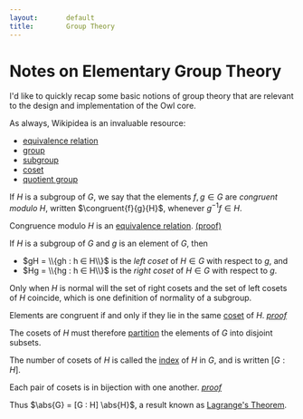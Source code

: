 ```yaml
---
layout:       default
title:        Group Theory
---
```


# Notes on Elementary Group Theory
 
I'd like to quickly recap some basic notions of group theory that are relevant to the design and implementation of the Owl core. 

As always, Wikipidea is an invaluable resource:
- [equivalence relation](https://en.wikipedia.org/wiki/Equivalence_relation)
- [group](https://en.wikipedia.org/wiki/Group_(mathematics))
- [subgroup](https://en.wikipedia.org/wiki/Subgroup_(mathematics))
- [coset](https://en.wikipedia.org/wiki/Coset)
- [quotient group](https://en.wikipedia.org/wiki/Quotient_group)

<definition markdown="block"><span class="lede"><span> 
If $H$ is a subgroup of $G$, we say that the elements $f, g ∈ G$ are *congruent modulo* $H$, written $\congruent{f}{g}{H}$, whenever $g^{-1} f ∈ H$.
</definition>

<lemma markdown="block"><span class="lede"><span> 
Congruence modulo $H$ is an [equivalence relation](https://en.wikipedia.org/wiki/Equivalence_relation).
[(proof)](/pages/proofs/001-congruence)
</lemma>

<definition markdown="block"><span class="lede"><span> 
If $H$ is a subgroup of $G$ and $g$ is an element of $G$, then
 
- $gH = \\{gh : h ∈ H\\}$ is the *left coset* of $H ∈ G$ with respect to $g$, and
- $Hg = \\{hg : h ∈ H\\}$ is the *right coset* of $H ∈ G$ with respect to $g$.
</definition>

Only when $H$ is normal will the set of right cosets and the set of left cosets of $H$ coincide, which is one definition of normality of a subgroup. 

<lemma markdown="block"><span class="lede"><span> 
Elements are congruent if and only if they lie in the same [coset](https://en.wikipedia.org/wiki/Coset) of $H$.
[*proof*](/pages/proofs/groups#cosets)
</lemma> 

The cosets of $H$ must therefore [partition](https://en.wikipedia.org/wiki/Partition_of_a_set) the elements of $G$ into disjoint subsets. 

<definition markdown="block"><span class="lede"><span> 
The number of cosets of $H$ is called the [index](https://en.wikipedia.org/wiki/Index_of_a_subgroup) of $H$ in $G$, and is written $[G : H]$.
</definition>

<lemma markdown="block"><span class="lede"><span> 
Each pair of cosets is in bijection with one another.
[*proof*](/pages/proofs/groups#coset-bijection)
</lemma>

<theorem markdown="block"><span class="lede"><span> 
Thus $\abs{G} = [G : H] \abs{H}$, a result known as [Lagrange's Theorem](https://en.wikipedia.org/wiki/Lagrange%27s_theorem_(group_theory)). 
</theorem> 
